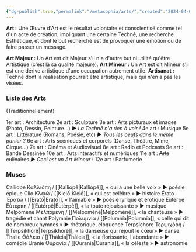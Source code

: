 ```yaml
---
{"dg-publish":true,"permalink":"/metasophia/arts/","created":"2024-04-08T12:06:16.319+02:00","updated":"2024-04-08T16:44:23.747+02:00"}
---
```



**Art :**
Une Œuvre d'Art est le résultat volontaire et conscientisé comme tel d'un acte de création, impliquant une certaine Technê, une recherche Esthétique, et dont le but recherché est de provoquer une émotion ou de faire passer un message.

**Art Majeur :**
Un Art est dit Majeur s'il n'a d'autre but ni utilité qu'être Artistique (c'est là sa qualité majeure).
**Art Mineur :**
Un Art est dit Mineur s'il est une dérive artistique d'une occupation autrement utile.
**Artisanat :**
Technê dont la réalisation pourrait être artistique, mais qui n'en a pas les visées.

### Liste des Arts

(Traditionnellement)

1er art : Architecture
2e art : Sculpture
3e art : Arts picturaux et images (Photo, Dessin, Peinture...) *► La Technê n'a rien à voir !*
4e art : Musique
5e art : Littérature (Romans, Poésie, etc) *► Tous les oeufs dans le même panier ?*
6e art : Arts scéniques et corporels (Danse, Théâtre, Mime, Cirque...)
7e art : Cinéma et Audiovisuel
8e art : Radio et Podcasts
9e art : Bande Dessinée
10e art : Arts interactifs et numériques
11e art : ~~Arts culinaires~~ *► Ceci est un Art Mineur !*
12e art : Parfumerie
### Muses

Calliope	Καλλιόπη / [[Kalliópê\|Kalliópê]], « qui a une belle voix » ►	poésie épique
Clio	Κλειώ / [[Kleiố\|Kleiố]], « qui est célèbre »	► histoire
Érato	Ἐρατώ / [[Eratố\|Eratố]], « l'aimable »	► poésie lyrique et érotique
Euterpe	Εὐτέρπη / [[Eutérpê\|Eutérpê]], « la toute réjouissante »	► musique
Melpomène	Μελπομένη / [[Melpoménê\|Melpoménê]], « la chanteuse »	► tragédie et chant
Polymnie	Πολυμνία / [[Polumnía\|Polumnía]], « celle qui dit de nombreux hymnes » ► rhétorique, éloquence
Terpsichore	Τερψιχόρη / [[Terpsikhórê\|Terpsikhórê]], « la danseuse qui réjouit le cœur»	► danse
Thalie	Θάλεια / [[Tháleia\|Tháleia]], « la florissante, l'abondante »	► comédie
Uranie	Οὐρανία / [[Ouranía\|Ouranía]], « la céleste »	► astronomie

